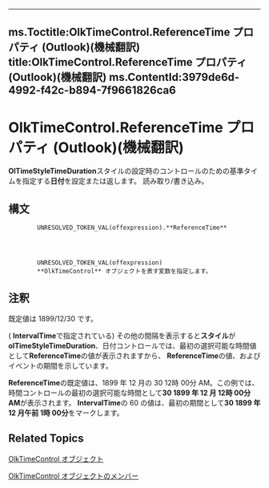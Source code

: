 

---
ms.Toctitle:OlkTimeControl.ReferenceTime プロパティ (Outlook)(機械翻訳)
title:OlkTimeControl.ReferenceTime プロパティ (Outlook)(機械翻訳)
ms.ContentId:3979de6d-4992-f42c-b894-7f9661826ca6
---
# OlkTimeControl.ReferenceTime プロパティ (Outlook)(機械翻訳)




**OlTimeStyleTimeDuration**スタイルの設定時のコントロールのための基準タイムを指定する**日付**を設定または返します。   読み取り/書き込み。

## 構文

            UNRESOLVED_TOKEN_VAL(offexpression).**ReferenceTime**




            UNRESOLVED_TOKEN_VAL(offexpression)
            **OlkTimeControl** オブジェクトを表す変数を指定します。



## 注釈
既定値は 1899/12/30 です。



( **IntervalTime**で指定されている) その他の間隔を表示すると**スタイル**が**olTimeStyleTimeDuration**、日付コントロールでは、最初の選択可能な時間値として**ReferenceTime**の値が表示されますから、 **ReferenceTime**の値、およびイベントの期間を示しています。



**ReferenceTime**の既定値は、1899 年 12 月の 30 12時 00分 AM。この例では、時間コントロールの最初の選択可能な時間として**30 1899 年 12 月 12時 00分 AM**が表示されます。 **IntervalTime**の 60 の値は、最初の期間として**30 1899 年 12 月午前 1時 00分**をマークします。



## Related Topics

[OlkTimeControl オブジェクト](b23f1741-b920-0caf-d4be-9892d8f2ae07.md)

[OlkTimeControl オブジェクトのメンバー](4a9d0ec3-40b4-c40c-8774-ba8aa1f092e3.md)




